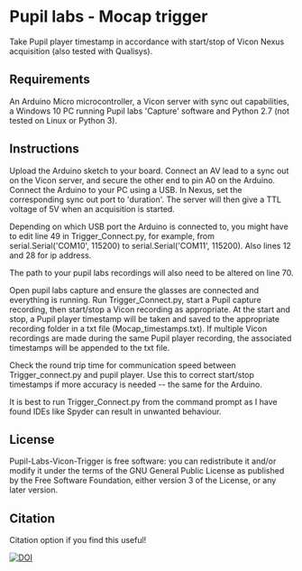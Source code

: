 # Pupil labs - Mocap trigger

Take Pupil player timestamp in accordance with start/stop of Vicon Nexus acquisition (also tested with Qualisys).

## Requirements

An Arduino Micro microcontroller, a Vicon server with sync out capabilities, a Windows 10 PC running Pupil labs 'Capture' software and Python 2.7 (not tested on Linux or Python 3).

## Instructions

Upload the Arduino sketch to your board. Connect an AV lead to a sync out on the Vicon server, and secure the other end to pin A0 on the Arduino. Connect the Arduino to your PC using a USB. In Nexus, set the corresponding sync out port to 'duration'. The server will then give a TTL voltage of 5V when an acquisition is started. 

Depending on which USB port the Arduino is connected to, you might have to edit line 49 in Trigger_Connect.py, for example, from serial.Serial('COM10', 115200) to serial.Serial('COM11', 115200). Also lines 12 and 28 for ip address.

The path to your pupil labs recordings will also need to be altered on line 70.

Open pupil labs capture and ensure the glasses are connected and everything is running. Run Trigger_Connect.py, start a Pupil capture recording, then start/stop a Vicon recording as appropriate. At the start and stop, a Pupil player timestamp will be taken and saved to the appropriate recording folder in a txt file (Mocap_timestamps.txt). If multiple Vicon recordings are made during the same Pupil player recording, the associated timestamps will be appended to the txt file. 

Check the round trip time for communication speed between Trigger_connect.py and pupil player. Use this to correct start/stop timestamps if more accuracy is needed -- the same for the Arduino. 

It is best to run Trigger_Connect.py from the command prompt as I have found IDEs like Spyder can result in unwanted behaviour.

## License

Pupil-Labs-Vicon-Trigger is free software: you can redistribute it and/or modify it under the terms of the GNU General Public License as published by the Free Software Foundation, either version 3 of the License, or any later version.

## Citation

Citation option if you find this useful!


[![DOI](https://zenodo.org/badge/190172285.svg)](https://zenodo.org/badge/latestdoi/190172285)


